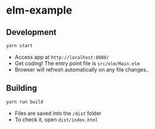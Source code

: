 # elm-example

## Development

```bash
yarn start
```

* Access app at `http://localhost:8080/`
* Get coding! The entry point file is `src/elm/Main.elm`
* Browser will refresh automatically on any file changes..

## Building

```bash
yarn run build
```

* Files are saved into the `/dist` folder
* To check it, open `dist/index.html`
